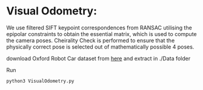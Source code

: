 # Visual Odometry:
We use  filtered SIFT keypoint correspondences from RANSAC utilising the epipolar constraints to obtain the essential matrix, which is used to compute the camera poses. Cheirality Check is performed to ensure that the physically correct pose is selected out of mathematically possible 4 poses. 

download Oxford Robot Car dataset from [here](https://drive.google.com/drive/folders/1hAds4iwjSulc-3T88m9UDRsc6tBFih8a) and extract in ./Data folder

Run 
```
python3 VisualOdometry.py
```
